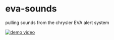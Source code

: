 # eva-sounds
pulling sounds from the chrysler EVA alert system

[![demo video](https://img.youtube.com/vi/e0SVRuqicng/0.jpg)](https://www.youtube.com/shorts/e0SVRuqicng)
